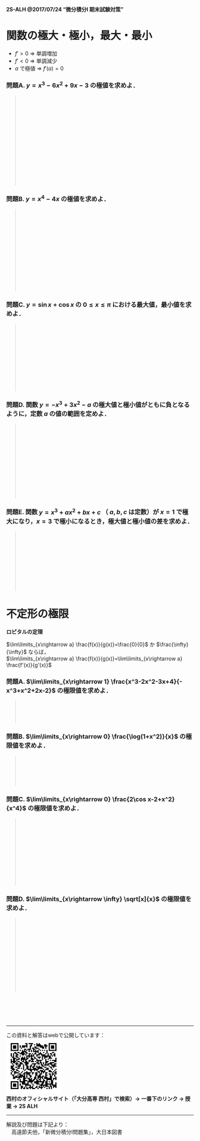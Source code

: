 
<!-- > pandoc main.md --mathjax -c ../../css/2s-alh.css --include-in-header=../in-header.txt --include-before-body=../before-body.txt --include-after-body=../after-body.txt -s -o main.html -->

**2S-ALH @2017/07/24 “微分積分I 期末試験対策”**

# 関数の極大・極小，最大・最小

- $f'>0$ ⇒ 単調増加
- $f'<0$ ⇒ 単調減少
- $a$ で極値 ⇒ $f'(a)=0$

### 問題A. $y=x^3-6x^2+9x-3$ の極値を求めよ．

> 　  
> 　  
> 　  
> 　  
> 　  
> 　  
> 　  
> 　  
> 　  
> 　  
> 　  
> 　  

### 問題B. $y=x^4-4x$ の極値を求めよ．

> 　  
> 　  
> 　  
> 　  
> 　  
> 　  
> 　  
> 　  
> 　  
> 　  
> 　  

<div style="page-break-before:always"></div>

### 問題C. $y=\sin x+\cos x$ の $0\le x \le \pi$ における最大値，最小値を求めよ．

> 　  
> 　  
> 　  
> 　  
> 　  
> 　  
> 　  
> 　  
> 　  

### 問題D. 関数 $y=-x^3+3x^2-a$ の極大値と極小値がともに負となるように，定数 $a$ の値の範囲を定めよ．

> 　  
> 　  
> 　  
> 　  
> 　  
> 　  
> 　  
> 　  
> 　  
> 　  

### 問題E. 関数 $y=x^3+ax^2+bx+c$ （ $a,b,c$ は定数）が $x=1$ で極大になり，$x=3$ で極小になるとき，極大値と極小値の差を求めよ．

> 　  
> 　  
> 　  
> 　  
> 　  
> 　  
> 　  
> 　  

# 不定形の極限

**ロピタルの定理**

$\lim\limits_{x\rightarrow a} \frac{f(x)}{g(x)}=\frac{0}{0}$ か $\frac{\infty}{\infty}$ ならば，  
$\lim\limits_{x\rightarrow a} \frac{f(x)}{g(x)}=\lim\limits_{x\rightarrow a} \frac{f'(x)}{g'(x)}$  

### 問題A. $\lim\limits_{x\rightarrow 1} \frac{x^3-2x^2-3x+4}{-x^3+x^2+2x-2}$ の極限値を求めよ．

> 　  
> 　  
> 　  

### 問題B. $\lim\limits_{x\rightarrow 0} \frac{\log(1+x^2)}{x}$ の極限値を求めよ．

> 　  
> 　  
> 　  
> 　  

### 問題C. $\lim\limits_{x\rightarrow 0} \frac{2\cos x-2+x^2}{x^4}$ の極限値を求めよ．

> 　  
> 　  
> 　  
> 　  
> 　  
> 　  
> 　  
> 　  
> 　  

<div style="page-break-before:always"></div>

### 問題D. $\lim\limits_{x\rightarrow \infty} \sqrt[x]{x}$ の極限値を求めよ．

> 　  
> 　  
> 　  
> 　  
> 　  
> 　  
> 　  
> 　  
> 　  
> 　  

　  
　  
　  

---

この資料と解答はwebで公開しています：  
![](../QRcode.png)  
**西村のオフィシャルサイト（「大分高専 西村」で検索）→ 一番下のリンク → 授業 → 2S ALH**

---

解説及び問題は下記より：  
　高遠節夫他，「新微分積分I問題集」，大日本図書
